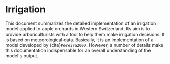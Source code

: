 # Irrigation  

This document summarizes the detailed implementation of an irrigation model applied to apple orchards in Western Switzerland. Its aim is to provide arboriculturists with a tool to help them make irrigation decisions. It is based on meteorological data. 
Basically, it is an implementation of a model developed by {cite}`Pereira2007`. However, a number of details make this documentation indispensable for an overall understanding of the model's output.

```{tableofcontents}
```

```{bibliography}
```
